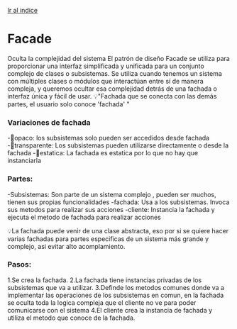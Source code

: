 [Ir al indice](../../PatronesDiseño.md#patrones-de-diseño)
# Facade
Oculta la complejidad del sistema
El patrón de diseño Facade se utiliza para proporcionar una interfaz simplificada y unificada para un conjunto complejo de clases o subsistemas. Se utiliza cuando tenemos un sistema con múltiples clases o módulos que interactúan entre sí de manera compleja, y queremos ocultar esa complejidad detrás de una fachada o interfaz única y fácil de usar.
💡"Fachada que se conecta con las demás partes, el usuario solo conoce 'fachada' "

### Variaciones de fachada
-🔺opaco: los subsistemas solo pueden ser accedidos desde fachada
-🔺transparente: Los subsistemas pueden utilizarse directamente o desde la fachada
-🔺estatica: La fachada es estatica por lo que no hay que instanciarla

### Partes:
-Subsistemas: Son parte de un sistema complejo , pueden ser muchos, tienen sus propias funcionalidades
-fachada: Usa a los subsistemas. Invoca sus metodos para realizar sus acciones
-cliente: Instancia la fachada y ejecuta el metodo de fachada para realizar acciones

💡La fachada puede venir de una clase abstracta, eso por si se quiere hacer varias fachadas para partes especificas de un sistema más grande y complejo, asi evitar alto acomplamiento.

### Pasos:
1.Se crea la fachada.
2.La fachada tiene instancias privadas de los subsistemas que va a utilizar.
3.Definde los metodos comunes donde va a implementar las operaciones de los subsistemas en comun, en la fachada se oculta toda la logica compleja que el cliente no ve para poder comunicarse con el sistema
4.El cliente crea la instancia de fachada y utiliza el metodo que conoce de la fachada.